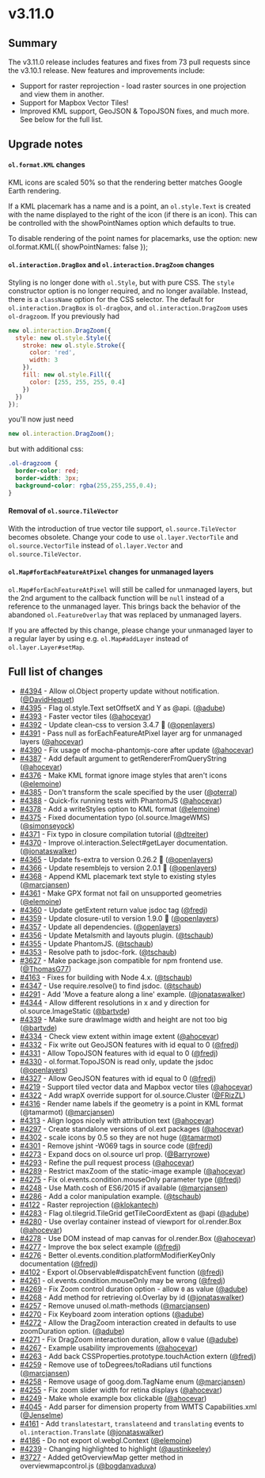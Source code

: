 # v3.11.0

## Summary

The v3.11.0 release includes features and fixes from 73 pull requests since the v3.10.1 release.  New features and improvements include:

* Support for raster reprojection - load raster sources in one projection and view them in another.
* Support for Mapbox Vector Tiles!
* Improved KML support, GeoJSON & TopoJSON fixes, and much more.  See below for the full list.

## Upgrade notes

#### `ol.format.KML` changes

KML icons are scaled 50% so that the rendering better matches Google Earth rendering.

If a KML placemark has a name and is a point, an `ol.style.Text` is created with the name displayed to the right of the icon (if there is an icon).
This can be controlled with the showPointNames option which defaults to true.

To disable rendering of the point names for placemarks, use the option:
new ol.format.KML({ showPointNames: false });

#### `ol.interaction.DragBox` and `ol.interaction.DragZoom` changes

Styling is no longer done with `ol.Style`, but with pure CSS. The `style` constructor option is no longer required, and no longer available. Instead, there is a `className` option for the CSS selector. The default for `ol.interaction.DragBox` is `ol-dragbox`, and `ol.interaction.DragZoom` uses `ol-dragzoom`. If you previously had
```js
new ol.interaction.DragZoom({
  style: new ol.style.Style({
    stroke: new ol.style.Stroke({
      color: 'red',
      width: 3
    }),
    fill: new ol.style.Fill({
      color: [255, 255, 255, 0.4]
    })
  })
});
```
you'll now just need
```js
new ol.interaction.DragZoom();
```
but with additional css:
```css
.ol-dragzoom {
  border-color: red;
  border-width: 3px;
  background-color: rgba(255,255,255,0.4);
}
```

#### Removal of `ol.source.TileVector`

With the introduction of true vector tile support, `ol.source.TileVector` becomes obsolete. Change your code to use `ol.layer.VectorTile` and `ol.source.VectorTile` instead of `ol.layer.Vector` and `ol.source.TileVector`.

#### `ol.Map#forEachFeatureAtPixel` changes for unmanaged layers

`ol.Map#forEachFeatureAtPixel` will still be called for unmanaged layers, but the 2nd argument to the callback function will be `null` instead of a reference to the unmanaged layer. This brings back the behavior of the abandoned `ol.FeatureOverlay` that was replaced by unmanaged layers.

If you are affected by this change, please change your unmanaged layer to a regular layer by using e.g. `ol.Map#addLayer` instead of `ol.layer.Layer#setMap`.

## Full list of changes

 * [#4394](https://github.com/openlayers/ol3/pull/4394) - Allow ol.Object property update without notification. ([@DavidHequet](https://github.com/DavidHequet))
 * [#4395](https://github.com/openlayers/ol3/pull/4395) - Flag ol.style.Text setOffsetX and Y as @api. ([@adube](https://github.com/adube))
 * [#4393](https://github.com/openlayers/ol3/pull/4393) - Faster vector tiles ([@ahocevar](https://github.com/ahocevar))
 * [#4392](https://github.com/openlayers/ol3/pull/4392) - Update clean-css to version 3.4.7 🚀 ([@openlayers](https://github.com/openlayers))
 * [#4391](https://github.com/openlayers/ol3/pull/4391) - Pass null as forEachFeatureAtPixel layer arg for unmanaged layers ([@ahocevar](https://github.com/ahocevar))
 * [#4390](https://github.com/openlayers/ol3/pull/4390) - Fix usage of mocha-phantomjs-core after update ([@ahocevar](https://github.com/ahocevar))
 * [#4387](https://github.com/openlayers/ol3/pull/4387) - Add default argument to getRendererFromQueryString ([@ahocevar](https://github.com/ahocevar))
 * [#4376](https://github.com/openlayers/ol3/pull/4376) - Make KML format ignore image styles that aren't icons ([@elemoine](https://github.com/elemoine))
 * [#4385](https://github.com/openlayers/ol3/pull/4385) - Don't transform the scale specified by the user ([@oterral](https://github.com/oterral))
 * [#4388](https://github.com/openlayers/ol3/pull/4388) - Quick-fix running tests with PhantomJS ([@ahocevar](https://github.com/ahocevar))
 * [#4378](https://github.com/openlayers/ol3/pull/4378) - Add a writeStyles option to KML format ([@elemoine](https://github.com/elemoine))
 * [#4375](https://github.com/openlayers/ol3/pull/4375) - Fixed documentation typo (ol.source.ImageWMS) ([@simonseyock](https://github.com/simonseyock))
 * [#4371](https://github.com/openlayers/ol3/pull/4371) - Fix typo in closure compilation tutorial ([@dtreiter](https://github.com/dtreiter))
 * [#4370](https://github.com/openlayers/ol3/pull/4370) - Improve ol.interaction.Select#getLayer documentation. ([@jonataswalker](https://github.com/jonataswalker))
 * [#4365](https://github.com/openlayers/ol3/pull/4365) - Update fs-extra to version 0.26.2 🚀 ([@openlayers](https://github.com/openlayers))
 * [#4366](https://github.com/openlayers/ol3/pull/4366) - Update resemblejs to version 2.0.1 🚀 ([@openlayers](https://github.com/openlayers))
 * [#4368](https://github.com/openlayers/ol3/pull/4368) - Append KML placemark text style to existing styles ([@marcjansen](https://github.com/marcjansen))
 * [#4361](https://github.com/openlayers/ol3/pull/4361) - Make GPX format not fail on unsupported geometries ([@elemoine](https://github.com/elemoine))
 * [#4360](https://github.com/openlayers/ol3/pull/4360) - Update getExtent return value jsdoc tag ([@fredj](https://github.com/fredj))
 * [#4359](https://github.com/openlayers/ol3/pull/4359) - Update closure-util to version 1.9.0 🚀 ([@openlayers](https://github.com/openlayers))
 * [#4357](https://github.com/openlayers/ol3/pull/4357) - Update all dependencies. ([@openlayers](https://github.com/openlayers))
 * [#4356](https://github.com/openlayers/ol3/pull/4356) - Update Metalsmith and layouts plugin. ([@tschaub](https://github.com/tschaub))
 * [#4355](https://github.com/openlayers/ol3/pull/4355) - Update PhantomJS. ([@tschaub](https://github.com/tschaub))
 * [#4353](https://github.com/openlayers/ol3/pull/4353) - Resolve path to jsdoc-fork. ([@tschaub](https://github.com/tschaub))
 * [#3627](https://github.com/openlayers/ol3/pull/3627) - Make package.json compatible for npm frontend use. ([@ThomasG77](https://github.com/ThomasG77))
 * [#4163](https://github.com/openlayers/ol3/pull/4163) - Fixes for building with Node 4.x. ([@tschaub](https://github.com/tschaub))
 * [#4347](https://github.com/openlayers/ol3/pull/4347) - Use require.resolve() to find jsdoc. ([@tschaub](https://github.com/tschaub))
 * [#4291](https://github.com/openlayers/ol3/pull/4291) - Add 'Move a feature along a line' example. ([@jonataswalker](https://github.com/jonataswalker))
 * [#4344](https://github.com/openlayers/ol3/pull/4344) - Allow different resolutions in x and y direction for ol.source.ImageStatic ([@bartvde](https://github.com/bartvde))
 * [#4339](https://github.com/openlayers/ol3/pull/4339) - Make sure drawImage width and height are not too big ([@bartvde](https://github.com/bartvde))
 * [#4334](https://github.com/openlayers/ol3/pull/4334) - Check view extent within image extent ([@ahocevar](https://github.com/ahocevar))
 * [#4332](https://github.com/openlayers/ol3/pull/4332) - Fix write out GeoJSON features with id equal to 0 ([@fredj](https://github.com/fredj))
 * [#4331](https://github.com/openlayers/ol3/pull/4331) - Allow TopoJSON features with id equal to 0 ([@fredj](https://github.com/fredj))
 * [#4330](https://github.com/openlayers/ol3/pull/4330) - ol.format.TopoJSON is read only, update the jsdoc ([@openlayers](https://github.com/openlayers))
 * [#4327](https://github.com/openlayers/ol3/pull/4327) - Allow GeoJSON features with id equal to 0 ([@fredj](https://github.com/fredj))
 * [#4219](https://github.com/openlayers/ol3/pull/4219) - Support tiled vector data and Mapbox vector tiles ([@ahocevar](https://github.com/ahocevar))
 * [#4322](https://github.com/openlayers/ol3/pull/4322) - Add wrapX override support for ol.source.Cluster ([@FRizZL](https://github.com/FRizZL))
 * [#4316](https://github.com/openlayers/ol3/pull/4316) - Render name labels if the geometry is a point in KML format (@tamarmot) ([@marcjansen](https://github.com/marcjansen))
 * [#4313](https://github.com/openlayers/ol3/pull/4313) - Align logos nicely with attribution text ([@ahocevar](https://github.com/ahocevar))
 * [#4297](https://github.com/openlayers/ol3/pull/4297) - Create standalone versions of ol.ext packages ([@ahocevar](https://github.com/ahocevar))
 * [#4302](https://github.com/openlayers/ol3/pull/4302) - scale icons by 0.5 so they are not huge ([@tamarmot](https://github.com/tamarmot))
 * [#4301](https://github.com/openlayers/ol3/pull/4301) - Remove jshint -W069 tags in source code ([@fredj](https://github.com/fredj))
 * [#4273](https://github.com/openlayers/ol3/pull/4273) - Expand docs on ol.source url prop. ([@Barryrowe](https://github.com/Barryrowe))
 * [#4293](https://github.com/openlayers/ol3/pull/4293) - Refine the pull request process ([@ahocevar](https://github.com/ahocevar))
 * [#4289](https://github.com/openlayers/ol3/pull/4289) - Restrict maxZoom of the static-image example ([@ahocevar](https://github.com/ahocevar))
 * [#4275](https://github.com/openlayers/ol3/pull/4275) - Fix ol.events.condition.mouseOnly parameter type ([@fredj](https://github.com/fredj))
 * [#4248](https://github.com/openlayers/ol3/pull/4248) - Use Math.cosh of ES6/2015 if available ([@marcjansen](https://github.com/marcjansen))
 * [#4286](https://github.com/openlayers/ol3/pull/4286) - Add a color manipulation example. ([@tschaub](https://github.com/tschaub))
 * [#4122](https://github.com/openlayers/ol3/pull/4122) - Raster reprojection ([@klokantech](https://github.com/klokantech))
 * [#4283](https://github.com/openlayers/ol3/pull/4283) - Flag ol.tilegrid.TileGrid getTileCoordExtent as @api ([@adube](https://github.com/adube))
 * [#4280](https://github.com/openlayers/ol3/pull/4280) - Use overlay container instead of viewport for ol.render.Box ([@ahocevar](https://github.com/ahocevar))
 * [#4278](https://github.com/openlayers/ol3/pull/4278) - Use DOM instead of map canvas for ol.render.Box ([@ahocevar](https://github.com/ahocevar))
 * [#4277](https://github.com/openlayers/ol3/pull/4277) - Improve the box select example ([@fredj](https://github.com/fredj))
 * [#4276](https://github.com/openlayers/ol3/pull/4276) - Better ol.events.condition.platformModifierKeyOnly documentation ([@fredj](https://github.com/fredj))
 * [#4102](https://github.com/openlayers/ol3/pull/4102) - Export ol.Observable#dispatchEvent function ([@fredj](https://github.com/fredj))
 * [#4261](https://github.com/openlayers/ol3/pull/4261) - ol.events.condition.mouseOnly may be wrong ([@fredj](https://github.com/fredj))
 * [#4269](https://github.com/openlayers/ol3/pull/4269) - Fix Zoom control duration option - allow `0` as value ([@adube](https://github.com/adube))
 * [#4268](https://github.com/openlayers/ol3/pull/4268) - Add method for retrieving ol.Overlay by id ([@jonataswalker](https://github.com/jonataswalker))
 * [#4257](https://github.com/openlayers/ol3/pull/4257) - Remove unused ol.math-methods ([@marcjansen](https://github.com/marcjansen))
 * [#4270](https://github.com/openlayers/ol3/pull/4270) - Fix Keyboard zoom interation options ([@adube](https://github.com/adube))
 * [#4272](https://github.com/openlayers/ol3/pull/4272) - Allow the DragZoom interaction created in defaults to use zoomDuration option. ([@adube](https://github.com/adube))
 * [#4271](https://github.com/openlayers/ol3/pull/4271) - Fix DragZoom interaction duration, allow `0` value ([@adube](https://github.com/adube))
 * [#4267](https://github.com/openlayers/ol3/pull/4267) - Example usability improvements ([@ahocevar](https://github.com/ahocevar))
 * [#4263](https://github.com/openlayers/ol3/pull/4263) - Add back CSSProperties.prototype.touchAction extern ([@fredj](https://github.com/fredj))
 * [#4259](https://github.com/openlayers/ol3/pull/4259) - Remove use of toDegrees/toRadians util functions ([@marcjansen](https://github.com/marcjansen))
 * [#4258](https://github.com/openlayers/ol3/pull/4258) - Remove usage of goog.dom.TagName enum ([@marcjansen](https://github.com/marcjansen))
 * [#4255](https://github.com/openlayers/ol3/pull/4255) - Fix zoom slider width for retina displays ([@ahocevar](https://github.com/ahocevar))
 * [#4249](https://github.com/openlayers/ol3/pull/4249) - Make whole example box clickable ([@ahocevar](https://github.com/ahocevar))
 * [#4045](https://github.com/openlayers/ol3/pull/4045) - Add parser for dimension property from WMTS Capabilities.xml ([@Jenselme](https://github.com/Jenselme))
 * [#4161](https://github.com/openlayers/ol3/pull/4161) - Add `translatestart`, `translateend` and `translating` events to `ol.interaction.Translate` ([@jonataswalker](https://github.com/jonataswalker))
 * [#4186](https://github.com/openlayers/ol3/pull/4186) - Do not export ol.webgl.Context ([@elemoine](https://github.com/elemoine))
 * [#4239](https://github.com/openlayers/ol3/pull/4239) - Changing highlighted to highlight ([@austinkeeley](https://github.com/austinkeeley))
 * [#3727](https://github.com/openlayers/ol3/pull/3727) - Added getOverviewMap getter method in overviewmapcontrol.js ([@bogdanvaduva](https://github.com/bogdanvaduva))
